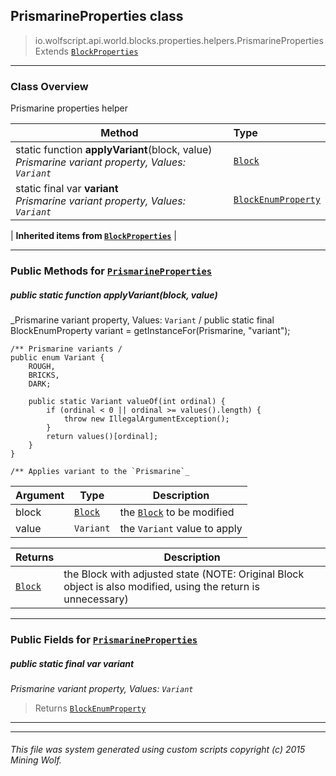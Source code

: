 ## PrismarineProperties __class__

>io.wolfscript.api.world.blocks.properties.helpers.PrismarineProperties
>Extends [`BlockProperties`](BlockProperties.md)

---

### Class Overview

Prismarine properties helper

Method | Type   
--- | :--- 
static function __applyVariant__(block, value) <br> _Prismarine variant property, Values: `Variant`_ | [`Block`](../../Block.md)
static final var __variant__ <br> _Prismarine variant property, Values: `Variant`_ | [`BlockEnumProperty`](../BlockEnumProperty.md)
 |
__Inherited items from [`BlockProperties`](BlockProperties.md)__ |





---


### Public Methods for [`PrismarineProperties`](PrismarineProperties.md)

##### <a id='applyvariant'></a>public static function __applyVariant__(block, value)

_Prismarine variant property, Values: `Variant` /
    public static final BlockEnumProperty variant = getInstanceFor(Prismarine, "variant");

    /** Prismarine variants /
    public enum Variant {
        ROUGH,
        BRICKS,
        DARK;

        public static Variant valueOf(int ordinal) {
            if (ordinal < 0 || ordinal >= values().length) {
                throw new IllegalArgumentException();
            }
            return values()[ordinal];
        }
    }

    /** Applies variant to the `Prismarine`_

Argument | Type | Description  
--- | --- | --- 
block | [`Block`](../../Block.md) | the [`Block`](../../Block.md) to be modified
value | `Variant` | the `Variant` value to apply

Returns | Description
--- | --- 
[`Block`](../../Block.md) | the Block with adjusted state (NOTE: Original Block object is also modified, using the return is unnecessary)


---

### Public Fields for [`PrismarineProperties`](PrismarineProperties.md)

##### <a id='variant'></a>public static final var __variant__

_Prismarine variant property, Values: `Variant`_

>Returns
>  [`BlockEnumProperty`](../BlockEnumProperty.md)

---


---


###### This file was system generated using custom scripts copyright (c) 2015 Mining Wolf.
	

